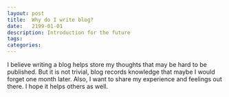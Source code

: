 ```yaml
---
layout: post
title:  Why do I write blog?
date:   2199-01-01
description: Introduction for the future
tags: 
categories: 
---
```

I believe writing a blog helps store my thoughts that may be hard to be published. But it is not trivial, blog records knowledge that maybe I would forget one month later. Also, I want to share my experience and feelings out there. I hope it helps others as well.
